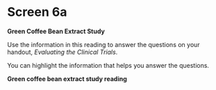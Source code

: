 # Screen 6a

**Green Coffee Bean Extract Study**

Use the information in this reading to answer the questions on your handout, _Evaluating the Clinical Trials_. 

You can highlight the information that helps you answer the questions.

**Green coffee bean extract study reading**
<!-- needs link -->